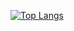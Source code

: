 
<!--
**ZDenizYStenhaug/ZDenizYStenhaug** is a ✨ _special_ ✨ repository because its `README.md` (this file) appears on your GitHub profile.

Here are some ideas to get you started:

- 🔭 I’m currently working on ...
- 🌱 I’m currently learning ...
- 👯 I’m looking to collaborate on ...
- 🤔 I’m looking for help with ...
- 💬 Ask me about ...
- 📫 How to reach me: ...
- 😄 Pronouns: ...
- ⚡ Fun fact: ...
-->

[![Top Langs](https://github-readme-stats.vercel.app/api/top-langs/?username=ZDenizYStenhaug&theme=tokyonight&layout=compact)](https://github.com/ZDenizYStenhaug/github-readme-stats)

<br/>  
<!--
[![GitHub stats](https://github-readme-stats.vercel.app/api?username=ZDenizYStenhaug&theme=tokyonight&layout=compact)](https://github.com/ZDenizYStenhaug/github-readme-stats)
-->

  
  

